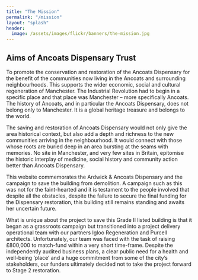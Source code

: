 ```yaml
---
title: "The Mission"
permalink: "/mission"
layout: "splash"
header:
  image: /assets/images/flickr/banners/the-mission.jpg
---
```


## Aims of Ancoats Dispensary Trust

To promote the conservation and restoration of the Ancoats Dispensary for the benefit of the communities now living in the Ancoats and surrounding neighbourhoods. This supports the wider economic, social and cultural regeneration of Manchester.
The Industrial Revolution had to begin in a specific place and that place was Manchester – more specifically Ancoats.  The history of Ancoats, and in particular the Ancoats Dispensary, does not belong only to Manchester.  It is a global heritage treasure and belongs to the world.

The saving and restoration of Ancoats Dispensary would not only give the area historical context, but also add a depth and richness to the new communities arriving in the neighbourhood.  It would connect with those whose roots are buried deep in an area bursting at the seams with memories.  No site in Manchester, and very few sites in Britain, epitomise the historic interplay of medicine, social history and community action better than Ancoats Dispensary.

This website commemorates the Ardwick & Ancoats Dispensary and the campaign to save the building from demolition.  A campaign such as this was not for the faint-hearted and it is testament to the people involved that despite all the obstacles, despite the failure to secure the final funding for the Dispensary restoration, this building still remains standing and awaits her uncertain future.  

What is unique about the project to save this Grade II listed building is that it began as a grassroots campaign but transitioned into a project delivery operational team with our partners Igloo Regeneration and Purcell architects.  Unfortunately, our team was faced with the task of raising £800,000 to match-fund within a very short time-frame.  Despite the independently audited business plans, a clear public need for a health and well-being ‘place’ and a huge commitment from some of the city’s stakeholders, our funders ultimately decided not to take the project forward to Stage 2 restoration.  

